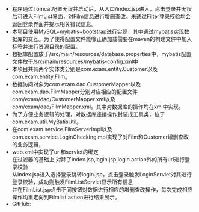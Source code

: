 - 程序通过Tomcat配置无误并启动后，从入口/index.jsp进入，点击登录并无误后可进入FilmList界面，对Film信息进行增删查改。未通过Filter登录校验均会返回登录界面并提示相关错误信息。
- 本项目使用MySQL+mybatis+bootstrap进行实现，其中通过mybatis实现数据库的交互。为了使得配置文件能够正确加载需要在maven的构建文件中加入<resources>标签并进行资源目录的配置。
- 数据库配置放于/src/main/resources/database.properties中，mybatis配置文件放于/src/main/resources/mybatis-config.xml中
- 本项目共有两个实体类分别是com.exam.entity.Customer以及com.exam.entity.Film。
- 数据访问对象为com.exam.dao.CustomerMapper以及com.exam.dao.FilmMapper分别对应相应的配置文件com/exam/dao/CustomerMapper.xml以及com/exam/dao/FilmMapper.xml。其中对数据库的操作均在xml中实现。
- 为了方便业务逻辑的处理，对数据库连接操作封装成工具类，位于com.exam.util.MyBatisUtil。
- 在com.exam.service.FilmServerImpl以及com.exam.service.LoginCheckingImpl实现了对Film和Customer增删查改的业务逻辑，
- web.xml中实现了url和servlet的绑定<br>
在过滤器的基础上,对除了index.jsp,login.jsp,login.action外的所有url进行登录校验<br>
从index.jsp进入选择登录跳转login.jsp，点击登录触发LoginServlet对其进行登录校验，成功则触发FilmListServlet显示所有信息<br>
并在FilmList.jsp点击不同按钮对数据进行相应的增删查改操作，每次完成相应操作均重定向到Filmlist.action进行结果展示。
- GitHub: